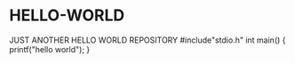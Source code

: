 # HELLO-WORLD
JUST ANOTHER HELLO WORLD REPOSITORY
#include"stdio.h"
int main()
{
printf("hello world");
}
